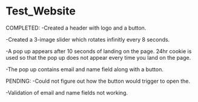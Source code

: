 # Test_Website

COMPLETED:
-Created a header with logo and a button.

-Created a 3-image slider which rotates infinitly every 8 seconds.

-A pop up appears after 10 seconds of landing on the page. 24hr cookie is used so that the pop up does not appear every time you land on the page.

-The pop up contains email and name field along with a button.

PENDING:
-Could not figure out how the button would trigger to open the.

-Validation of email and name fields not working.

